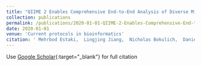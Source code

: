 ```yaml
---
title: "QIIME 2 Enables Comprehensive End-to-End Analysis of Diverse Microbiome Data and Comparative Studies with Publicly Available Data"
collection: publications
permalink: /publications/2020-01-01-QIIME-2-Enables-Comprehensive-End-to-End-Analysis-of-Diverse-Microbiome-Data-and-Comparative-Studies-with-Publicly-Available-Data
date: 2020-01-01
venue: 'Current protocols in bioinformatics'
citation: ' Mehrbod Estaki,  Lingjing Jiang,  Nicholas Bokulich,  Daniel McDonald,  Antonio Gonz{\&apos;a}lez,  Tomasz Kosciolek,  Cameron Martino,  Qiyun Zhu,  Amanda Birmingham,  Yoshiki V{\&apos;a}zquez-Baeza,  et. al&quot;QIIME 2 Enables Comprehensive End-to-End Analysis of Diverse Microbiome Data and Comparative Studies with Publicly Available Data.&quot; Current protocols in bioinformatics, 2020.'
---
```

Use [Google Scholar](https://scholar.google.com/scholar?q=QIIME+2+Enables+Comprehensive+End+to+End+Analysis+of+Diverse+Microbiome+Data+and+Comparative+Studies+with+Publicly+Available+Data){:target="_blank"} for full citation